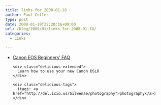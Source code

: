 ```yaml
---
title: links for 2008-01-18
author: Paul Cutler
type: post
date: 2008-01-18T22:20:16+00:00
url: /blog/2008/01/links-for-2008-01-18/
categories:
  - Links

---
```

<ul class="delicious">
  <li>
    <div class="delicious-link">
      <a href="http://photonotes.org/articles/beginner-faq/">Canon EOS Beginners&#8217; FAQ</a>
    </div>
    
    <div class="delicious-extended">
      Learn how to use your new Canon DSLR
    </div>
    
    <div class="delicious-tags">
      (tags: <a href="http://del.icio.us/Silwenae/photography">photography</a>)
    </div>
  </li>
</ul>